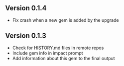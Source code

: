 ## Version 0.1.4

* Fix crash when a new gem is added by the upgrade

## Version 0.1.3

* Check for HISTORY.md files in remote repos
* Include gem info in impact prompt
* Add information about this gem to the final output
